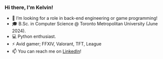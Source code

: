 ### Hi there, I'm Kelvin!

- 👯 I’m looking for a role in back-end engineering or game programming!
- 🎓 B.Sc. in Computer Science @ Toronto Metropolitan University (June 2024).
- 💻 Python enthusiast.
- ⚡ Avid gamer; FFXIV, Valorant, TFT, League
- 📫 You can reach me on [LinkedIn](https://www.linkedin.com/in/kelvin-dela-cruz/)! 
<!--
**Edyth-K/Edyth-K** is a ✨ _special_ ✨ repository because its `README.md` (this file) appears on your GitHub profile.

Here are some ideas to get you started:
- 💻 Recently completed [Marine Legacy](https://edyth-k.itch.io/marine-legacy) (May 2024) for a [Game Jam](https://itch.io/jam/-pixel-game-jam-2024)! Try it out!
- 💻 I'm currently a Software Engineer I.
- 🔭 I’m currently working on ...
- 🌱 I’m currently learning ...
- 👯 I’m looking to collaborate on ...
- 🤔 I’m looking for help with ...
- 💬 Ask me about ...
- 📫 How to reach me: ...
- 😄 Pronouns: ...
- ⚡ Fun fact: ...
-->
